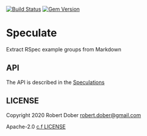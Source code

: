 [![Build Status](https://travis-ci.org/RobertDober/speculate_about.svg?branch=master)](https://travis-ci.org/RobertDober/speculate_about)
[![Gem Version](https://badge.fury.io/rb/speculate_about.svg)](http://badge.fury.io/rb/speculate_about)

# Speculate

Extract RSpec example groups from Markdown

## API

The API is described in the [Speculations](spec/speculations/SPECULATE.md)  

## LICENSE

Copyright 2020 Robert Dober robert.dober@gmail.com

Apache-2.0 [c.f LICENSE](LICENSE)  
